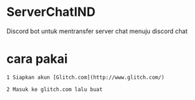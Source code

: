 # ServerChatIND

Discord bot untuk mentransfer server chat menuju discord chat

# cara pakai 
```
1 Siapkan akun [Glitch.com](http://www.glitch.com/)
```
```
2 Masuk ke glitch.com lalu buat 
```
